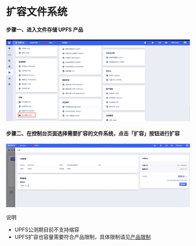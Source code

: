 # 扩容文件系统

#### 步骤一、进入文件存储 UPFS 产品

![](/images/upfs_guide/create1.png)

#### 步骤二、在控制台页面选择需要扩容的文件系统，点击「扩容」按钮进行扩容

![](/images/upfs_guide/extend1.png)

说明
- UPFS公测期目前不支持缩容
- UPFS扩容也容量需要符合产品限制，具体限制请见[产品限制](/upfs/upfs_manual_instruction/limit)
